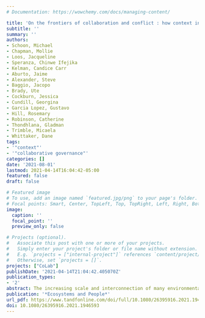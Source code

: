 ```yaml
---
# Documentation: https://wowchemy.com/docs/managing-content/

title: 'On the frontiers of collaboration and conflict : how context influences the success of collaboration'
subtitle: ''
summary: ''
authors:
- Schoon, Michael
- Chapman, Mollie
- Loos, Jacqueline
- Speranza, Chinwe Ifejika
- Kelman, Candice Carr
- Aburto, Jaime
- Alexander, Steve
- Baggio, Jacopo
- Brady, Ute
- Cockburn, Jessica
- Cundill, Georgina
- Garcia Lopez, Gustavo
- Hill, Rosemary
- Robinson, Catherine
- Thondhlana, Gladman
- Trimble, Micaela
- Whittaker, Dane
tags:
- '"context"'
- '"collaborative governance"'
categories: []
date: '2021-08-01'
lastmod: 2021-04-14T16:04:42-05:00
featured: false
draft: false

# Featured image
# To use, add an image named `featured.jpg/png` to your page's folder.
# Focal points: Smart, Center, TopLeft, Top, TopRight, Left, Right, BottomLeft, Bottom, BottomRight.
image:
  caption: ''
  focal_point: ''
  preview_only: false

# Projects (optional).
#   Associate this post with one or more of your projects.
#   Simply enter your project's folder or file name without extension.
#   E.g. `projects = ["internal-project"]` references `content/project/deep-learning/index.md`.
#   Otherwise, set `projects = []`.
projects: ["CoLab"]
publishDate: '2021-04-14T21:04:42.405070Z'
publication_types:
- '2'
abstract: The increasing scale and interconnection of many environmental challenges – from climate change to land use – has resulted in the need to collaborate across borders and boundaries of all types. Traditional centralized, top-down and sectoral approaches to governance of single-issue areas or species within social-ecological systems often have limited potential to alleviate issues that go beyond their jurisdiction. As a result, collaborative governance approaches have come to the forefront. A great deal of past research has examined the conditions under which collaborative efforts are likely to achieve desired outcomes. However, few studies have analyzed how the means to achieve successful collaborative outcomes differ based on context when examined across multiple studies. In this research, we begin to chart a means for doing this. Building onto a Context-Mechanism-Outcome (CMO) Framework, we provide a coding manual to analyse how contextual variables mediate the effects of mechan- ism variables on outcomes of the collaborative governance of social-ecological systems. Through the examination of four cases, we provide a proof-of-concept assessment and show the utility of the CMO framework and coding manual to draw comparisons across cases for understanding how collaborative outcomes are contingent on the social-ecological context.
publication: '*Ecosystems and People*'
url_pdf: https://www.tandfonline.com/doi/full/10.1080/26395916.2021.1946593
doi: 10.1080/26395916.2021.1946593
---
```


